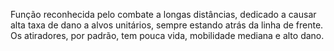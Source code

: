 Função reconhecida pelo combate a longas distâncias, dedicado a causar alta taxa de dano a alvos unitários, sempre estando atrás da linha de frente. Os atiradores, por padrão, tem pouca vida, mobilidade mediana e alto dano.